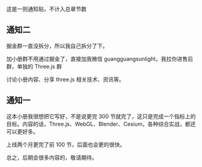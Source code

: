 这是一则通知贴，不计入总章节数

## 通知二

掘金群一直没拆分，所以我自己拆分了下。

加小册群不用通过掘金了，直接加我微信 guangguangsunlight，我拉你进售后群，单独的 Three.js 群

讨论小册内容、分享 three.js 相关技术、资讯等。

## 通知一

这本小册我很想把它写好，不是说更完 300 节就完了，这只是完成一个指标上的目标。内容的话，Three.js、WebGL、Blender、Cesium，各种综合实战，都还可以更好多。

上线两个月更完了前 100 节，后面也会更的很快。

总之，后期会很多内容的，敬请期待。
